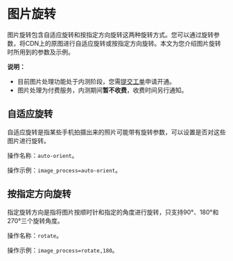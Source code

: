 # 图片旋转

图片旋转包含自适应旋转和按指定方向旋转这两种旋转方式。您可以通过旋转参数，将CDN上的原图进行自适应旋转或按指定方向旋转。本文为您介绍图片旋转时所用到的参数及示例。

**说明：**

-   目前图片处理功能处于内测阶段，您需[提交工单](https://workorder-intl.console.aliyun.com/?spm=5176.2020520001.aliyun_topbar.18.dbd44bd3e4f845#/ticket/createIndex)申请开通。
-   图片处理为付费服务，内测期间**暂不收费**，收费时间另行通知。

## 自适应旋转

自适应旋转是指某些手机拍摄出来的照片可能带有旋转参数，可以设置是否对这些图片进行旋转。

操作名称：`auto-orient`。

操作示例：`image_process=auto-orient`。

## 按指定方向旋转

指定旋转方向是指将图片按顺时针和指定的角度进行旋转，只支持90°、180°和270°三个旋转角度。

操作名称：`rotate`。

操作示例：`image_process=rotate,180`。

